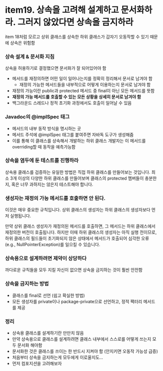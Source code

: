 # item19. 상속을 고려해 설계하고 문서화하라. 그러지 않았다면 상속을 금지하라

item 18처럼 모르고 상위 클래스를 상속한 하위 클래스가 갑자기 오동작할 수 있기 때문에 상속은 위험함

### 상속 설계 & 문서화 지침

상속을 허용하기로 결정했으면 문서화가 잘 되어있어야 함

-   메서드를 재정의하면 어떤 일이 일어나는지를 정확히 정리해서 문서로 남겨야 함
    -   재정의 가능한 메서드들을 내부적으로 어떻게 이용하는지 문서로 남겨야 함
-   재정의 가능이란 public과 protected 메서드 중 final이 아닌 모든 메서드를 뜻함
-   **재정의 가능 메서드를 호출할 수 있는 모든 상황을 상세히 문서로 남겨야 함**
-   백그라운드 스레드나 정적 초기화 과정에서도 호출이 일어날 수 있음

### Javadoc의 @implSpec 태그

-   메서드의 내부 동작 방식을 명시하는 곳
-   메서드 주석에 @implSpec 태그를 붙여주면 자바독 도구가 생성해줌
-   이를 통해 이 클래스를 상속해서 개발하는 하위 클래스 개발자는 이 메서드를 overriding할 때 동작을 예측가능함

### 상속을 염두에 둔 테스트를 진행하라

상속용 클래스를 검증하는 유일한 방법은 직접 하위 클래스를 만들어보는 것입니다. 최소 3개 이상의 다양한 하위 클래스를 만들어보며 클래스의 protected 멤버들이 충분한지, 혹은 너무 과하지는 않은지 테스트해야 합니다.

### 생성자는 재정의 가능 메서드를 호출하면 안 된다.

이것은 매우 중요한 규칙입니다. 상위 클래스의 생성자는 하위 클래스의 생성자보다 먼저 실행됩니다.

만약 상위 클래스 생성자가 재정의된 메서드를 호출하면, 그 메서드는 하위 클래스에서 재정의한 버전이 호출됩니다. 하지만 이때 하위 클래스의 생성자는 아직 실행 전이므로, 하위 클래스의 필드들이 초기화되지 않은 상태에서 메서드가 호출되어 심각한 오류(e.g., NullPointerException)를 일으킬 수 있습니다.

### 상속용으로 설계하려면 제약이 상당하다

까다로운 규칙들을 모두 지킬 자신이 없으면 상속을 금지하는 것이 훨씬 안전함

### 상속을 금지하는 방법

-   클래스를 final로 선언 (쉽고 확실한 방법)
-   모든 생성자를 private이나 package-private으로 선언하고, 정적 팩터리 메서드를 제공

### 정리

-   상속용 클래스를 설계하기란 만만치 않음
-   만약 상속용으로 클래스를 설계하려면 클래스 내부에서 스스로를 어떻게 쓰는지 모두 문서화 해야함
-   문서화한 것은 클래스를 쓰이는 한 반드시 지켜야 함 (안지키면 오동작 가능성 급증)
-   처음부터 상속을 금지하는게 모두에게 이로울지도...
-   먼저 컴포지션을 고려해보자
